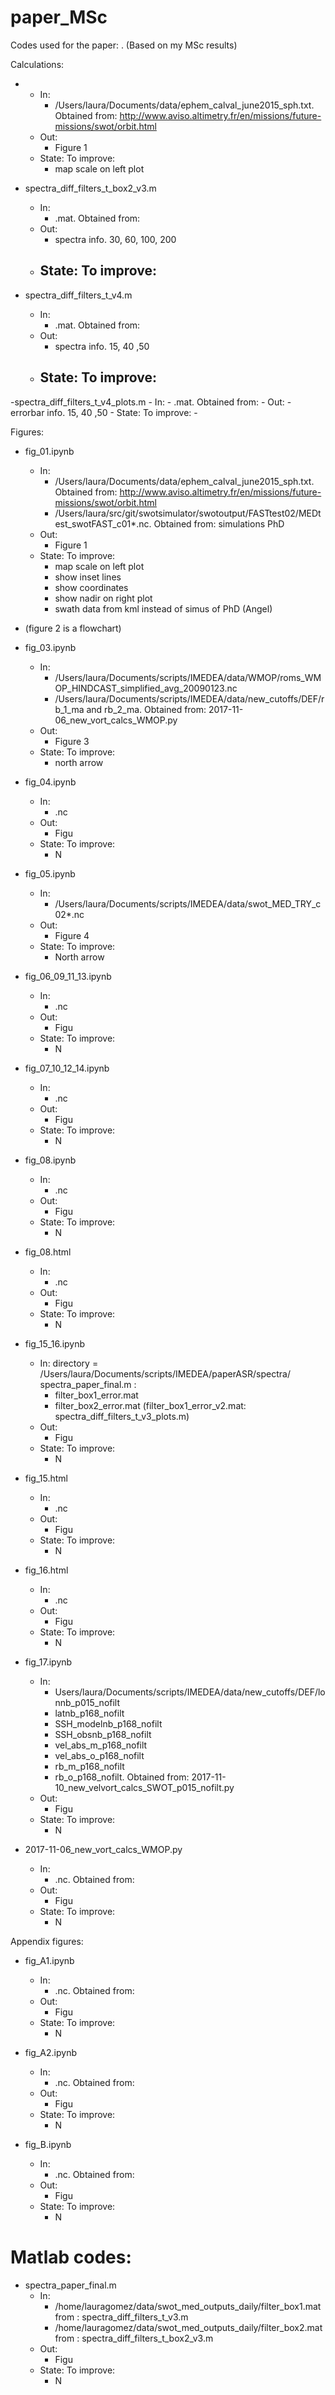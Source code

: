 # paper_MSc

Codes used for the paper: .  (Based on my MSc results)

Calculations:

- 
    - In:
        - /Users/laura/Documents/data/ephem_calval_june2015_sph.txt.  Obtained from: http://www.aviso.altimetry.fr/en/missions/future-missions/swot/orbit.html
    - Out:
        - Figure 1
    - State: To improve:
        - map scale on left plot
  
- spectra_diff_filters_t_box2_v3.m
    - In:
        - .mat.  Obtained from: 
    - Out:
        - spectra info. 30, 60, 100, 200 
    - State: To improve:
        - 
- spectra_diff_filters_t_v4.m
    - In:
        - .mat.  Obtained from: 
    - Out:
        - spectra info. 15, 40 ,50
    - State: To improve:
        - 

-spectra_diff_filters_t_v4_plots.m
    - In:
        - .mat.  Obtained from: 
    - Out:
        - errorbar info. 15, 40 ,50
    - State: To improve:
        - 

	



Figures:

- fig_01.ipynb
    - In:
        - /Users/laura/Documents/data/ephem_calval_june2015_sph.txt.  Obtained from: http://www.aviso.altimetry.fr/en/missions/future-missions/swot/orbit.html
        - /Users/laura/src/git/swotsimulator/swotoutput/FASTtest02/MEDtest_swotFAST_c01*.nc.  Obtained from: simulations PhD
    - Out:
        - Figure 1
    - State: To improve:
        - map scale on left plot
        - show inset lines
        - show coordinates
        - show nadir on right plot
        - swath data from kml instead of simus of PhD (Angel)

- (figure 2 is a flowchart)

- fig_03.ipynb
    - In:
        - /Users/laura/Documents/scripts/IMEDEA/data/WMOP/roms_WMOP_HINDCAST_simplified_avg_20090123.nc
        - /Users/laura/Documents/scripts/IMEDEA/data/new_cutoffs/DEF/rb_1_ma and rb_2_ma.  Obtained from: 2017-11-06_new_vort_calcs_WMOP.py
    - Out: 
        - Figure 3
    - State: To improve:
        - north arrow

- fig_04.ipynb
    - In:
        - .nc
    - Out: 
        - Figu
    - State: To improve:
        - N

- fig_05.ipynb 
    - In:
        - /Users/laura/Documents/scripts/IMEDEA/data/swot_MED_TRY_c02*.nc
    - Out: 
        - Figure 4
    - State: To improve:
        - North arrow
            
- fig_06_09_11_13.ipynb
    - In:
        - .nc
    - Out: 
        - Figu
    - State: To improve:
        - N
        
- fig_07_10_12_14.ipynb
    - In:
        - .nc
    - Out: 
        - Figu
    - State: To improve:
        - N
        
- fig_08.ipynb
    - In:
        - .nc
    - Out: 
        - Figu
    - State: To improve:
        - N
        
- fig_08.html
    - In: 
        - .nc
    - Out: 
        - Figu
    - State: To improve:
        - N
        
- fig_15_16.ipynb
    - In: directory = /Users/laura/Documents/scripts/IMEDEA/paperASR/spectra/
        spectra_paper_final.m :
        - filter_box1_error.mat
        - filter_box2_error.mat
       (filter_box1_error_v2.mat: spectra_diff_filters_t_v3_plots.m)
    - Out: 
        - Figu
    - State: To improve:
        - N
        
- fig_15.html
    - In:
        - .nc
    - Out: 
        - Figu
    - State: To improve:
        - N
        
- fig_16.html
    - In:
        - .nc
    - Out: 
        - Figu
    - State: To improve:
        - N
        
- fig_17.ipynb
    - In:
        - Users/laura/Documents/scripts/IMEDEA/data/new_cutoffs/DEF/lonnb_p015_nofilt
        - latnb_p168_nofilt
        - SSH_modelnb_p168_nofilt
        - SSH_obsnb_p168_nofilt
        - vel_abs_m_p168_nofilt
        - vel_abs_o_p168_nofilt
        - rb_m_p168_nofilt
        - rb_o_p168_nofilt.  Obtained from: 2017-11-10_new_velvort_calcs_SWOT_p015_nofilt.py
    - Out: 
        - Figu
    - State: To improve:
        - N

- 2017-11-06_new_vort_calcs_WMOP.py
    - In:
        - .nc. Obtained from:
    - Out: 
        - Figu
    - State: To improve:
        - N

Appendix figures:

- fig_A1.ipynb
    - In:
        - .nc. Obtained from:
    - Out: 
        - Figu
    - State: To improve:
        - N
        
- fig_A2.ipynb
    - In:
        - .nc. Obtained from:
    - Out: 
        - Figu
    - State: To improve:
        - N
        
- fig_B.ipynb
    - In:
        - .nc. Obtained from:
    - Out: 
        - Figu
    - State: To improve:
        - N
        
# Matlab codes:

- spectra_paper_final.m 
    - In:
        - /home/lauragomez/data/swot_med_outputs_daily/filter_box1.mat from : spectra_diff_filters_t_v3.m
        - /home/lauragomez/data/swot_med_outputs_daily/filter_box2.mat from : spectra_diff_filters_t_box2_v3.m
    - Out: 
        - Figu
    - State: To improve:
        - N

